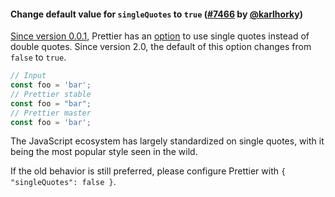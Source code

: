#### Change default value for `singleQuotes` to `true` ([#7466](https://github.com/prettier/prettier/pull/7466) by [@karlhorky](https://github.com/karlhorky))

[Since version 0.0.1](https://github.com/prettier/prettier/commit/599b4311bb6be9204689a7725d37d6fdfca770aa), Prettier has an [option](https://prettier.io/docs/en/options.html#quotes) to use single quotes instead of double quotes.
Since version 2.0, the default of this option changes from `false` to `true`.

<!-- prettier-ignore -->
```js
// Input
const foo = 'bar';
// Prettier stable
const foo = "bar";
// Prettier master
const foo = 'bar';
```

The JavaScript ecosystem has largely standardized on single quotes, with it being the most popular style seen in the wild.

If the old behavior is still preferred, please configure Prettier with `{ "singleQuotes": false }`.
